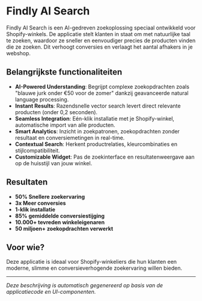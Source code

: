 # Findly AI Search

Findly AI Search is een AI-gedreven zoekoplossing speciaal ontwikkeld voor Shopify-winkels. De applicatie stelt klanten in staat om met natuurlijke taal te zoeken, waardoor ze sneller en eenvoudiger precies de producten vinden die ze zoeken. Dit verhoogt conversies en verlaagt het aantal afhakers in je webshop.

## Belangrijkste functionaliteiten

- **AI-Powered Understanding**: Begrijpt complexe zoekopdrachten zoals "blauwe jurk onder €50 voor de zomer" dankzij geavanceerde natural language processing.
- **Instant Results**: Razendsnelle vector search levert direct relevante producten (onder 0,2 seconden).
- **Seamless Integration**: Eén-klik installatie met je Shopify-winkel, automatische import van alle producten.
- **Smart Analytics**: Inzicht in zoekpatronen, zoekopdrachten zonder resultaat en conversiemetingen in real-time.
- **Contextual Search**: Herkent productrelaties, kleurcombinaties en stijlcompatibiliteit.
- **Customizable Widget**: Pas de zoekinterface en resultatenweergave aan op de huisstijl van jouw winkel.

## Resultaten

- **50% Snellere zoekervaring**
- **3x Meer conversies**
- **1-klik installatie**
- **85% gemiddelde conversiestijging**
- **10.000+ tevreden winkeleigenaren**
- **50 miljoen+ zoekopdrachten verwerkt**

## Voor wie?
Deze applicatie is ideaal voor Shopify-winkeliers die hun klanten een moderne, slimme en conversieverhogende zoekervaring willen bieden.

---

*Deze beschrijving is automatisch gegenereerd op basis van de applicatiecode en UI-componenten.*
